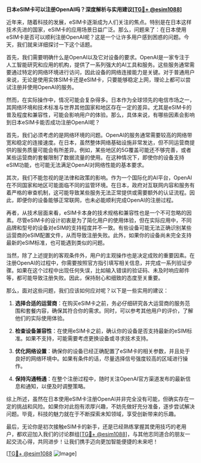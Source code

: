 **日本eSIM卡可以注册OpenAI吗？深度解析与实用建议[[TG💪+ @esim1088](https://t.me/s/esim1088)]**

近年来，随着科技的发展，eSIM卡逐渐成为人们关注的焦点。特别是在日本这样技术先进的国家，eSIM卡的应用场景日益广泛。那么，问题来了：在日本使用eSIM卡是否可以顺利注册OpenAI呢？这是一个让许多用户感到困惑的问题。今天，我们就来详细探讨一下这个话题。

首先，我们需要明确什么是OpenAI以及它对设备的要求。OpenAI是一家专注于人工智能研究和应用的机构，提供了一系列强大的AI工具和服务。这些服务通常需要通过特定的网络环境进行访问，因此设备的网络连接能力是关键。对于普通用户来说，无论是使用实体SIM卡还是eSIM卡，只要能够稳定上网，理论上都可以尝试注册并使用OpenAI的服务。

然而，在实际操作中，情况可能会复杂得多。日本作为全球领先的电信市场之一，其网络环境和技术标准与世界其他国家和地区存在一定的差异。尤其是eSIM卡的普及程度和兼容性，可能会影响用户的体验。那么，具体来说，有哪些因素会影响到日本eSIM卡能否成功注册OpenAI呢？

首先，我们必须考虑的是网络环境的问题。OpenAI的服务通常需要较高的网络带宽和稳定的连接速度。在日本，虽然整体网络基础设施非常发达，但不同运营商提供的服务质量可能会有所差异。例如，某些地区的5G覆盖可能还不够完善，或者某些运营商的套餐限制了数据流量的使用。在这种情况下，即使你的设备支持eSIM功能，也可能无法满足OpenAI对网络性能的基本要求。

其次，我们不能忽视的是法律和政策的影响。作为一个国际化的AI平台，OpenAI在不同国家和地区可能面临不同的监管环境。在日本，政府对互联网内容和服务有着严格的审查机制，这可能导致某些服务无法正常提供或需要额外的认证流程。因此，即便你的设备能够正常联网，也未必能顺利完成OpenAI的注册过程。

再者，从技术层面来看，eSIM卡本身的技术规格和兼容性也是一个不可忽略的因素。尽管eSIM卡的设计初衷是为了简化用户的使用体验，但在实际应用中，不同品牌和型号的设备对eSIM的支持程度并不一致。有些设备可能无法正确识别某些运营商的eSIM配置文件，从而导致注册失败。此外，如果你的设备尚未完全支持最新的eSIM标准，也可能遇到类似的问题。

当然，除了上述提到的客观条件外，用户的主观操作也是决定成败的重要因素。在注册OpenAI的过程中，你需要按照官方指引填写相关信息，并完成一系列验证步骤。如果在这个过程中出现任何失误，比如输入错误的验证码、未及时响应邮件等，都可能导致注册失败。因此，保持耐心和细致的态度至关重要。

那么，面对这些问题，我们应该如何应对呢？以下是一些实用的建议：

1. **选择合适的运营商**：在购买eSIM卡之前，务必仔细研究各大运营商的服务范围和套餐内容，确保其符合你的需求。同时，可以参考其他用户的评价，了解他们的实际使用体验。

2. **检查设备兼容性**：在使用eSIM卡之前，确认你的设备是否支持最新的eSIM标准。如果不支持，可能需要考虑更换设备或寻求技术支持。

3. **优化网络设置**：确保你的设备已经正确配置了eSIM卡的相关参数，并且处于良好的网络环境中。如果有条件的话，尽量选择信号强度较高的区域进行操作。

4. **保持沟通畅通**：在整个注册过程中，随时关注OpenAI官方渠道发布的最新信息和通知，以便及时调整策略。

综上所述，虽然在日本使用eSIM卡注册OpenAI并非完全没有可能，但确实存在一定的挑战和风险。如果你对此抱有浓厚兴趣，不妨先做好充分准备，逐步尝试解决问题。毕竟，科技的魅力就在于不断探索未知领域，享受创新带来的乐趣。

最后，无论你是初次接触eSIM卡的新手，还是已经熟练掌握其使用技巧的老用户，都欢迎加入我们的讨论群组[[TG💪+ @esim1088](https://t.me/s/esim1088)]，与其他志同道合的朋友一起交流心得，共同进步！让我们携手迈向更加智能便捷的未来吧！

[[TG💪+ @esim1088](https://t.me/s/esim1088) ![Image](https://i.postimg.cc/4NQfJmqS/Snipaste-2025-05-13-00-14-12.png)]